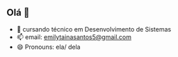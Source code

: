 ## Olá 👋
- 🔭 cursando técnico em Desenvolvimento de Sistemas
- 📫 email: emilytainasantos5@gmail.com
- 😄 Pronouns: ela/ dela


  
          
